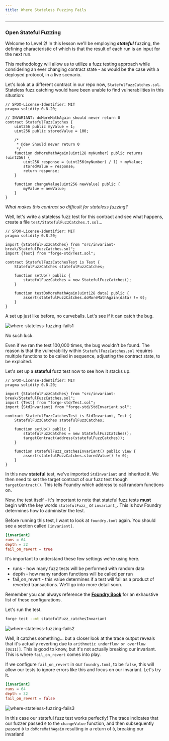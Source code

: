 ```yaml
---
title: Where Stateless Fuzzing Fails
---
```


---

### Open Stateful Fuzzing

Welcome to Level 2! In this lesson we'll be employing **_stateful_** fuzzing, the defining characteristic of which is that the result of each run is an input for the next run.

This methodology will allow us to utilize a fuzz testing approach while considering an ever changing contract state - as would be the case with a deployed protocol, in a live scenario.

Let's look at a different contract in our repo now, `StatefulFuzzCatches.sol`. Stateless fuzz catching would have been unable to find vulnerabilities in this situation:

```solidity
// SPDX-License-Identifier: MIT
pragma solidity 0.8.20;

// INVARIANT: doMoreMathAgain should never return 0
contract StatefulFuzzCatches {
    uint256 public myValue = 1;
    uint256 public storedValue = 100;

    /*
     * @dev Should never return 0
     */
    function doMoreMathAgain(uint128 myNumber) public returns (uint256) {
        uint256 response = (uint256(myNumber) / 1) + myValue;
        storedValue = response;
        return response;
    }

    function changeValue(uint256 newValue) public {
        myValue = newValue;
    }
}
```

_What makes this contract so difficult for stateless fuzzing?_

Well, let's write a stateless fuzz test for this contract and see what happens, create a file `test/StatefulFuzzCatches.t.sol`...

```solidity
// SPDX-License-Identifier: MIT
pragma solidity 0.8.20;

import {StatefulFuzzCatches} from "src/invariant-break/StatefulFuzzCatches.sol";
import {Test} from "forge-std/Test.sol";

contract StatefulFuzzCatchesTest is Test {
    StatefulFuzzCatches statefulFuzzCatches;

    function setUp() public {
        statefulFuzzCatches = new StatefulFuzzCatches();
    }

    function testDoMoreMathAgain(uint128 data) public {
        assert(statefulFuzzCatches.doMoreMathAgain(data) != 0);
    }
}
```

A set up just like before, no curveballs. Let's see if it can catch the bug.

![where-stateless-fuzzing-fails1](/security-section-5/13-where-stateless-fuzzing-fails/where-stateless-fuzzing-fails1.png)

No such luck.

Even if we ran the test 100,000 times, the bug wouldn't be found. The reason is that the vulnerability within `StatefulFuzzCatches.sol` requires multiple functions to be called in sequence, adjusting the contract state, to be exploited.

Let's set up a **stateful** fuzz test now to see how it stacks up.

```solidity
// SPDX-License-Identifier: MIT
pragma solidity 0.8.20;

import {StatefulFuzzCatches} from "src/invariant-break/StatefulFuzzCatches.sol";
import {Test} from "forge-std/Test.sol";
import {StdInvariant} from "forge-std/StdInvariant.sol";

contract StatefulFuzzCatchesTest is StdInvariant, Test {
    StatefulFuzzCatches statefulFuzzCatches;

    function setUp() public {
        statefulFuzzCatches = new StatefulFuzzCatches();
        targetContract(address(statefulFuzzCatches));
    }

    function statefulFuzz_catchesInvariant() public view {
        assert(statefulFuzzCatches.storedValue() != 0);
    }
}
```

In this new **stateful** test, we've imported `StdInvariant` and inherited it. We then need to set the target contract of our fuzz test though `targetContract()`. This tells Foundry which address to call random functions on.

Now, the test itself - it's important to note that stateful fuzz tests **must** begin with the key words `statefulFuzz_` or `invariant_`. This is how Foundry determines how to administer the test.

Before running this test, I want to look at `foundry.toml` again. You should see a section called `[invariant]`.

```toml
[invariant]
runs = 64
depth = 32
fail_on_revert = true
```

It's important to understand these few settings we're using here.

- runs - how many fuzz tests will be performed with random data
- depth - how many random functions will be called per run
- fail_on_revert - this value determines if a test will fail as a product of reverted transactions. We'll go into more detail soon.

Remember you can always reference the [**Foundry Book**](https://book.getfoundry.sh/reference/config/testing?highlight=%5Binvariant%5D#invariant) for an exhaustive list of these configurations.

Let's run the test.

```bash
forge test --mt statefulFuzz_catchesInvariant
```

![where-stateless-fuzzing-fails2](/security-section-5/13-where-stateless-fuzzing-fails/where-stateless-fuzzing-fails2.png)

Well, it catches something... but a closer look at the trace output reveals that it's actually reverting due to `arithmetic underflow or overflow (0x11)]`. This is good to know, but it's not actually breaking our invariant. This is where `fail_on_revert` comes into play.

If we configure `fail_on_revert` in our `foundry.toml`, to be `false`, this will allow our tests to ignore errors like this and focus on our invariant. Let's try it.

```toml
[invariant]
runs = 64
depth = 32
fail_on_revert = false
```

![where-stateless-fuzzing-fails3](/security-section-5/13-where-stateless-fuzzing-fails/where-stateless-fuzzing-fails3.png)

In this case our stateful fuzz test works perfectly! The trace indicates that our fuzzer passed `0` to the `changeValue` function, and then subsequently passed `0` to `doMoreMathAgain` resulting in a return of `0`, breaking our invariant!
